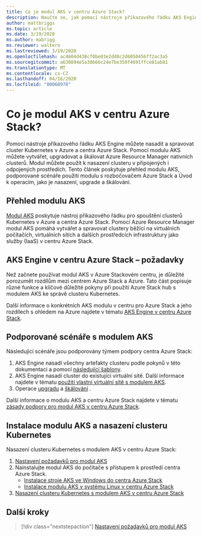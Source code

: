 ```yaml
---
title: Co je modul AKS v centru Azure Stack?
description: Naučte se, jak pomocí nástroje příkazového řádku AKS Engine nasadit a spravovat cluster Kubernetes v Azure a centra Azure Stack.
author: mattbriggs
ms.topic: article
ms.date: 3/19/2020
ms.author: mabrigg
ms.reviewer: waltero
ms.lastreviewed: 3/19/2020
ms.openlocfilehash: ac4604d438cf0be03e2dd8c2d6050456ff2ac3a5
ms.sourcegitcommit: a630894e5a38666c24e7be350f4691ffce81ab81
ms.translationtype: MT
ms.contentlocale: cs-CZ
ms.lasthandoff: 04/16/2020
ms.locfileid: "80068978"
---
```

# <a name="what-is-the-aks-engine-on-azure-stack-hub"></a>Co je modul AKS v centru Azure Stack?

Pomocí nástroje příkazového řádku AKS Engine můžete nasadit a spravovat cluster Kubernetes v Azure a centra Azure Stack. Pomocí modulu AKS můžete vytvářet, upgradovat a škálovat Azure Resource Manager nativních clusterů. Modul můžete použít k nasazení clusteru v připojených i odpojených prostředích. Tento článek poskytuje přehled modulu AKS, podporované scénáře použití modulu s rozbočovačem Azure Stack a Úvod k operacím, jako je nasazení, upgrade a škálování.

## <a name="overview-of-the-aks-engine"></a>Přehled modulu AKS

[Modul AKS](https://github.com/Azure/aks-engine) poskytuje nástroj příkazového řádku pro spouštění clusterů Kubernetes v Azure a centra Azure Stack. Pomocí Azure Resource Manager modul AKS pomáhá vytvářet a spravovat clustery běžící na virtuálních počítačích, virtuálních sítích a dalších prostředcích infrastruktury jako služby (IaaS) v centru Azure Stack.

## <a name="aks-engine-on-azure-stack-hub-considerations"></a>AKS Engine v centru Azure Stack – požadavky

Než začnete používat modul AKS v Azure Stackovém centru, je důležité porozumět rozdílům mezi centrem Azure Stack a Azure. Tato část popisuje různé funkce a klíčové důležité pokyny při použití Azure Stack hub s modulem AKS ke správě clusteru Kubernetes.

Další informace o konkrétních AKS modulu v centru pro Azure Stack a jeho rozdílech s ohledem na Azure najdete v tématu [AKS Engine v centru Azure Stack](https://github.com/Azure/aks-engine/blob/master/docs/topics/azure-stack.md).

## <a name="supported-scenarios-with-the-aks-engine"></a>Podporované scénáře s modulem AKS

Následující scénáře jsou podporovány týmem podpory centra Azure Stack:

1.  AKS Engine nasadí všechny artefakty clusteru podle pokynů v této dokumentaci a pomocí [následující šablony](https://github.com/Azure/aks-engine/tree/master/examples/azure-stack).
2.  AKS Engine nasadí cluster do existující virtuální sítě. Další informace najdete v tématu [použití vlastní virtuální sítě s modulem AKS](https://github.com/Azure/aks-engine/blob/master/docs/tutorials/custom-vnet.md).
3.  Operace [upgradu](azure-stack-kubernetes-aks-engine-upgrade.md) a [škálování](azure-stack-kubernetes-aks-engine-scale.md) .

Další informace o modulu AKS a centru Azure Stack najdete v tématu [zásady podpory pro modul AKS v centru Azure Stack](azure-stack-kubernetes-aks-engine-support.md).

## <a name="install-the-aks-engine-and-deploy-a-kubernetes-cluster"></a>Instalace modulu AKS a nasazení clusteru Kubernetes

Nasazení clusteru Kubernetes s modulem AKS v centru Azure Stack:

1. [Nastavení požadavků pro modul AKS](azure-stack-kubernetes-aks-engine-set-up.md)
2. Nainstalujte modul AKS do počítače s přístupem k prostředí centra Azure Stack.
     - [Instalace stroje AKS ve Windows do centra Azure Stack](azure-stack-kubernetes-aks-engine-deploy-windows.md)
     - [Instalace modulu AKS v systému Linux v centru Azure Stack](azure-stack-kubernetes-aks-engine-deploy-linux.md)
3. [Nasazení clusteru Kubernetes s modulem AKS v centru Azure Stack](azure-stack-kubernetes-aks-engine-deploy-cluster.md)

## <a name="next-steps"></a>Další kroky

> [!div class="nextstepaction"]
> [Nastavení požadavků pro modul AKS](azure-stack-kubernetes-aks-engine-set-up.md)